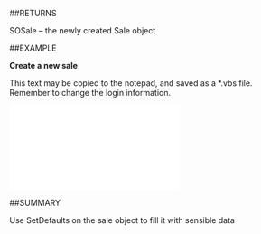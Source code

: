 
##RETURNS

SOSale – the newly created Sale object


##EXAMPLE

**Create a new sale**

This text may be copied to the notepad, and saved as a *.vbs file. Remember to change the login information.

![](..\..\Examples\vbs\Database.CreateSale.vbs.txt)


##SUMMARY

Use SetDefaults on the sale object to fill it with sensible data

